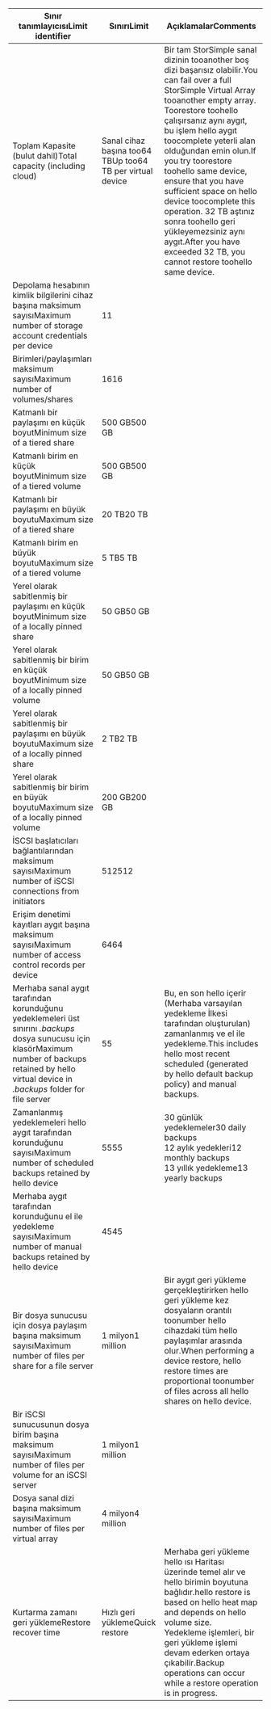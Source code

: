 

| <span data-ttu-id="4a9c5-101">**Sınır tanımlayıcısı**</span><span class="sxs-lookup"><span data-stu-id="4a9c5-101">**Limit identifier**</span></span> | <span data-ttu-id="4a9c5-102">**Sınırı**</span><span class="sxs-lookup"><span data-stu-id="4a9c5-102">**Limit**</span></span> | <span data-ttu-id="4a9c5-103">**Açıklamalar**</span><span class="sxs-lookup"><span data-stu-id="4a9c5-103">**Comments**</span></span> |
| --- | --- | --- |
| <span data-ttu-id="4a9c5-104">Toplam Kapasite (bulut dahil)</span><span class="sxs-lookup"><span data-stu-id="4a9c5-104">Total capacity (including cloud)</span></span> |<span data-ttu-id="4a9c5-105">Sanal cihaz başına too64 TB</span><span class="sxs-lookup"><span data-stu-id="4a9c5-105">Up too64 TB per virtual device</span></span> |<span data-ttu-id="4a9c5-106">Bir tam StorSimple sanal dizinin tooanother boş dizi başarısız olabilir.</span><span class="sxs-lookup"><span data-stu-id="4a9c5-106">You can fail over a full StorSimple Virtual Array tooanother empty array.</span></span> <span data-ttu-id="4a9c5-107">Toorestore toohello çalışırsanız aynı aygıt, bu işlem hello aygıt toocomplete yeterli alan olduğundan emin olun.</span><span class="sxs-lookup"><span data-stu-id="4a9c5-107">If you try toorestore toohello same device, ensure that you have sufficient space on hello device toocomplete this operation.</span></span> <span data-ttu-id="4a9c5-108">32 TB aştınız sonra toohello geri yükleyemezsiniz aynı aygıt.</span><span class="sxs-lookup"><span data-stu-id="4a9c5-108">After you have exceeded 32 TB, you cannot restore toohello same device.</span></span> |
| <span data-ttu-id="4a9c5-109">Depolama hesabının kimlik bilgilerini cihaz başına maksimum sayısı</span><span class="sxs-lookup"><span data-stu-id="4a9c5-109">Maximum number of storage account credentials per device</span></span> |<span data-ttu-id="4a9c5-110">1</span><span class="sxs-lookup"><span data-stu-id="4a9c5-110">1</span></span> | |
| <span data-ttu-id="4a9c5-111">Birimleri/paylaşımları maksimum sayısı</span><span class="sxs-lookup"><span data-stu-id="4a9c5-111">Maximum number of volumes/shares</span></span> |<span data-ttu-id="4a9c5-112">16</span><span class="sxs-lookup"><span data-stu-id="4a9c5-112">16</span></span> | |
| <span data-ttu-id="4a9c5-113">Katmanlı bir paylaşımı en küçük boyut</span><span class="sxs-lookup"><span data-stu-id="4a9c5-113">Minimum size of a tiered share</span></span> |<span data-ttu-id="4a9c5-114">500 GB</span><span class="sxs-lookup"><span data-stu-id="4a9c5-114">500 GB</span></span> | |
| <span data-ttu-id="4a9c5-115">Katmanlı birim en küçük boyut</span><span class="sxs-lookup"><span data-stu-id="4a9c5-115">Minimum size of a tiered volume</span></span> |<span data-ttu-id="4a9c5-116">500 GB</span><span class="sxs-lookup"><span data-stu-id="4a9c5-116">500 GB</span></span> | |
| <span data-ttu-id="4a9c5-117">Katmanlı bir paylaşımı en büyük boyutu</span><span class="sxs-lookup"><span data-stu-id="4a9c5-117">Maximum size of a tiered share</span></span> |<span data-ttu-id="4a9c5-118">20 TB</span><span class="sxs-lookup"><span data-stu-id="4a9c5-118">20 TB</span></span> | |
| <span data-ttu-id="4a9c5-119">Katmanlı birim en büyük boyutu</span><span class="sxs-lookup"><span data-stu-id="4a9c5-119">Maximum size of a tiered volume</span></span> |<span data-ttu-id="4a9c5-120">5 TB</span><span class="sxs-lookup"><span data-stu-id="4a9c5-120">5 TB</span></span> | |
| <span data-ttu-id="4a9c5-121">Yerel olarak sabitlenmiş bir paylaşımı en küçük boyut</span><span class="sxs-lookup"><span data-stu-id="4a9c5-121">Minimum size of a locally pinned share</span></span> |<span data-ttu-id="4a9c5-122">50 GB</span><span class="sxs-lookup"><span data-stu-id="4a9c5-122">50 GB</span></span> | |
| <span data-ttu-id="4a9c5-123">Yerel olarak sabitlenmiş bir birim en küçük boyut</span><span class="sxs-lookup"><span data-stu-id="4a9c5-123">Minimum size of a locally pinned volume</span></span> |<span data-ttu-id="4a9c5-124">50 GB</span><span class="sxs-lookup"><span data-stu-id="4a9c5-124">50 GB</span></span> | |
| <span data-ttu-id="4a9c5-125">Yerel olarak sabitlenmiş bir paylaşımı en büyük boyutu</span><span class="sxs-lookup"><span data-stu-id="4a9c5-125">Maximum size of a locally pinned share</span></span> |<span data-ttu-id="4a9c5-126">2 TB</span><span class="sxs-lookup"><span data-stu-id="4a9c5-126">2 TB</span></span> | |
| <span data-ttu-id="4a9c5-127">Yerel olarak sabitlenmiş bir birim en büyük boyutu</span><span class="sxs-lookup"><span data-stu-id="4a9c5-127">Maximum size of a locally pinned volume</span></span> |<span data-ttu-id="4a9c5-128">200 GB</span><span class="sxs-lookup"><span data-stu-id="4a9c5-128">200 GB</span></span> | |
| <span data-ttu-id="4a9c5-129">İSCSI başlatıcıları bağlantılarından maksimum sayısı</span><span class="sxs-lookup"><span data-stu-id="4a9c5-129">Maximum number of iSCSI connections from initiators</span></span> |<span data-ttu-id="4a9c5-130">512</span><span class="sxs-lookup"><span data-stu-id="4a9c5-130">512</span></span> | |
| <span data-ttu-id="4a9c5-131">Erişim denetimi kayıtları aygıt başına maksimum sayısı</span><span class="sxs-lookup"><span data-stu-id="4a9c5-131">Maximum number of access control records per device</span></span> |<span data-ttu-id="4a9c5-132">64</span><span class="sxs-lookup"><span data-stu-id="4a9c5-132">64</span></span> | |
| <span data-ttu-id="4a9c5-133">Merhaba sanal aygıt tarafından korunduğunu yedeklemeleri üst sınırını *.backups* dosya sunucusu için klasör</span><span class="sxs-lookup"><span data-stu-id="4a9c5-133">Maximum number of backups retained by hello virtual device in *.backups* folder for file server</span></span> |<span data-ttu-id="4a9c5-134">5</span><span class="sxs-lookup"><span data-stu-id="4a9c5-134">5</span></span> |<span data-ttu-id="4a9c5-135">Bu, en son hello içerir (Merhaba varsayılan yedekleme İlkesi tarafından oluşturulan) zamanlanmış ve el ile yedekleme.</span><span class="sxs-lookup"><span data-stu-id="4a9c5-135">This includes hello most recent scheduled (generated by hello default backup policy) and manual backups.</span></span> |
| <span data-ttu-id="4a9c5-136">Zamanlanmış yedeklemeleri hello aygıt tarafından korunduğunu sayısı</span><span class="sxs-lookup"><span data-stu-id="4a9c5-136">Maximum number of scheduled backups retained by hello device</span></span> |<span data-ttu-id="4a9c5-137">55</span><span class="sxs-lookup"><span data-stu-id="4a9c5-137">55</span></span> |<span data-ttu-id="4a9c5-138">30 günlük yedeklemeler</span><span class="sxs-lookup"><span data-stu-id="4a9c5-138">30 daily backups</span></span><br><span data-ttu-id="4a9c5-139">12 aylık yedekleri</span><span class="sxs-lookup"><span data-stu-id="4a9c5-139">12 monthly backups</span></span><br><span data-ttu-id="4a9c5-140">13 yıllık yedekleme</span><span class="sxs-lookup"><span data-stu-id="4a9c5-140">13 yearly backups</span></span> |
| <span data-ttu-id="4a9c5-141">Merhaba aygıt tarafından korunduğunu el ile yedekleme sayısı</span><span class="sxs-lookup"><span data-stu-id="4a9c5-141">Maximum number of manual backups retained by hello device</span></span> |<span data-ttu-id="4a9c5-142">45</span><span class="sxs-lookup"><span data-stu-id="4a9c5-142">45</span></span> | |
| <span data-ttu-id="4a9c5-143">Bir dosya sunucusu için dosya paylaşım başına maksimum sayısı</span><span class="sxs-lookup"><span data-stu-id="4a9c5-143">Maximum number of files per share for a file server</span></span> |<span data-ttu-id="4a9c5-144">1 milyon</span><span class="sxs-lookup"><span data-stu-id="4a9c5-144">1 million</span></span> |<span data-ttu-id="4a9c5-145">Bir aygıt geri yükleme gerçekleştirirken hello geri yükleme kez dosyaların orantılı toonumber hello cihazdaki tüm hello paylaşımlar arasında olur.</span><span class="sxs-lookup"><span data-stu-id="4a9c5-145">When performing a device restore, hello restore times are proportional toonumber of files across all hello shares on hello device.</span></span> |
| <span data-ttu-id="4a9c5-146">Bir iSCSI sunucusunun dosya birim başına maksimum sayısı</span><span class="sxs-lookup"><span data-stu-id="4a9c5-146">Maximum number of files per volume for an iSCSI server</span></span> |<span data-ttu-id="4a9c5-147">1 milyon</span><span class="sxs-lookup"><span data-stu-id="4a9c5-147">1 million</span></span> | |
| <span data-ttu-id="4a9c5-148">Dosya sanal dizi başına maksimum sayısı</span><span class="sxs-lookup"><span data-stu-id="4a9c5-148">Maximum number of files per virtual array</span></span> |<span data-ttu-id="4a9c5-149">4 milyon</span><span class="sxs-lookup"><span data-stu-id="4a9c5-149">4 million</span></span> | |
| <span data-ttu-id="4a9c5-150">Kurtarma zamanı geri yükleme</span><span class="sxs-lookup"><span data-stu-id="4a9c5-150">Restore recover time</span></span> |<span data-ttu-id="4a9c5-151">Hızlı geri yükleme</span><span class="sxs-lookup"><span data-stu-id="4a9c5-151">Quick restore</span></span> |<span data-ttu-id="4a9c5-152">Merhaba geri yükleme hello ısı Haritası üzerinde temel alır ve hello birimin boyutuna bağlıdır.</span><span class="sxs-lookup"><span data-stu-id="4a9c5-152">hello restore is based on hello heat map and depends on hello volume size.</span></span><br><span data-ttu-id="4a9c5-153">Yedekleme işlemleri, bir geri yükleme işlemi devam ederken ortaya çıkabilir.</span><span class="sxs-lookup"><span data-stu-id="4a9c5-153">Backup operations can occur while a restore operation is in progress.</span></span> |

